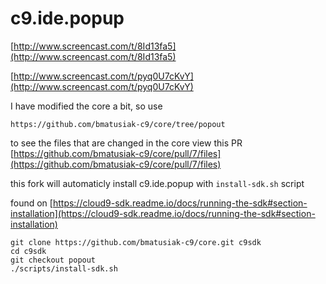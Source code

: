 # c9.ide.popup


[http://www.screencast.com/t/8Id13fa5](http://www.screencast.com/t/8Id13fa5)

[http://www.screencast.com/t/pyq0U7cKvY](http://www.screencast.com/t/pyq0U7cKvY)


I have modified the core a bit, so use 
```
https://github.com/bmatusiak-c9/core/tree/popout
```

to see the files that are changed in the core view this PR
[https://github.com/bmatusiak-c9/core/pull/7/files](https://github.com/bmatusiak-c9/core/pull/7/files)

this fork will automaticly install c9.ide.popup with `install-sdk.sh` script

found on [https://cloud9-sdk.readme.io/docs/running-the-sdk#section-installation](https://cloud9-sdk.readme.io/docs/running-the-sdk#section-installation)
```
git clone https://github.com/bmatusiak-c9/core.git c9sdk
cd c9sdk
git checkout popout
./scripts/install-sdk.sh
```
